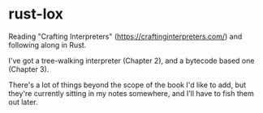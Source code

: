# rust-lox
Reading "Crafting Interpreters" (https://craftinginterpreters.com/) and following along in Rust.

I've got a tree-walking interpreter (Chapter 2), and a bytecode based one (Chapter 3).

There's a lot of things beyond the scope of the book I'd like to add, but they're currently sitting in my notes somewhere,
and I'll have to fish them out later.
